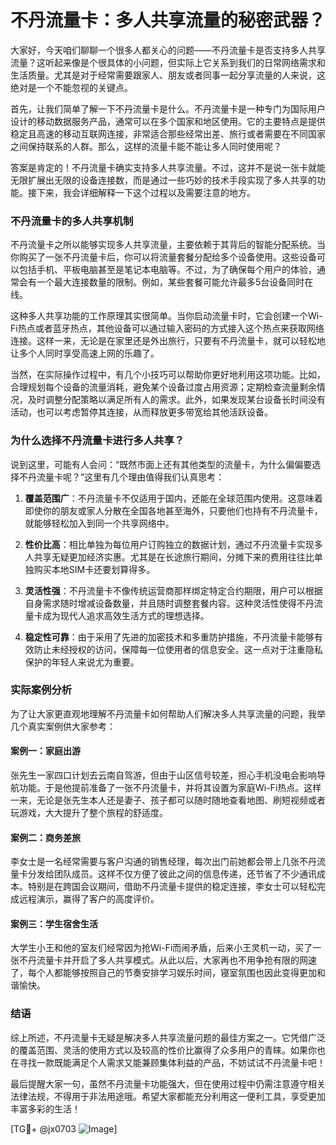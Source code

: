 # 不丹流量卡：多人共享流量的秘密武器？

大家好，今天咱们聊聊一个很多人都关心的问题——不丹流量卡是否支持多人共享流量？这听起来像是个很具体的小问题，但实际上它关系到我们的日常网络需求和生活质量。尤其是对于经常需要跟家人、朋友或者同事一起分享流量的人来说，这绝对是一个不能忽视的关键点。

首先，让我们简单了解一下不丹流量卡是什么。不丹流量卡是一种专门为国际用户设计的移动数据服务产品，通常可以在多个国家和地区使用。它的主要特点是提供稳定且高速的移动互联网连接，非常适合那些经常出差、旅行或者需要在不同国家之间保持联系的人群。那么，这样的流量卡能不能让多人同时使用呢？

答案是肯定的！不丹流量卡确实支持多人共享流量。不过，这并不是说一张卡就能无限扩展出无限的设备连接数，而是通过一些巧妙的技术手段实现了多人共享的功能。接下来，我会详细解释一下这个过程以及需要注意的地方。

### 不丹流量卡的多人共享机制

不丹流量卡之所以能够实现多人共享流量，主要依赖于其背后的智能分配系统。当你购买了一张不丹流量卡后，你可以将流量套餐分配给多个设备使用。这些设备可以包括手机、平板电脑甚至是笔记本电脑等。不过，为了确保每个用户的体验，通常会有一个最大连接数量的限制。例如，某些套餐可能允许最多5台设备同时在线。

这种多人共享功能的工作原理其实很简单。当你启动流量卡时，它会创建一个Wi-Fi热点或者蓝牙热点，其他设备可以通过输入密码的方式接入这个热点来获取网络连接。这样一来，无论是在家里还是外出旅行，只要有不丹流量卡，就可以轻松地让多个人同时享受高速上网的乐趣了。

当然，在实际操作过程中，有几个小技巧可以帮助你更好地利用这项功能。比如，合理规划每个设备的流量消耗，避免某个设备过度占用资源；定期检查流量剩余情况，及时调整分配策略以满足所有人的需求。此外，如果发现某台设备长时间没有活动，也可以考虑暂停其连接，从而释放更多带宽给其他活跃设备。

### 为什么选择不丹流量卡进行多人共享？

说到这里，可能有人会问：“既然市面上还有其他类型的流量卡，为什么偏偏要选择不丹流量卡呢？”这里有几个理由值得我们认真思考：

1. **覆盖范围广**：不丹流量卡不仅适用于国内，还能在全球范围内使用。这意味着即使你的朋友或家人分散在全国各地甚至海外，只要他们也持有不丹流量卡，就能够轻松加入到同一个共享网络中。
   
2. **性价比高**：相比单独为每位用户订购独立的数据计划，通过不丹流量卡实现多人共享无疑更加经济实惠。尤其是在长途旅行期间，分摊下来的费用往往比单独购买本地SIM卡还要划算得多。
    
3. **灵活性强**：不丹流量卡不像传统运营商那样绑定特定合约期限，用户可以根据自身需求随时增减设备数量，并且随时调整套餐内容。这种灵活性使得不丹流量卡成为现代人追求高效生活方式的理想选择。

4. **稳定性可靠**：由于采用了先进的加密技术和多重防护措施，不丹流量卡能够有效防止未经授权的访问，保障每一位使用者的信息安全。这一点对于注重隐私保护的年轻人来说尤为重要。

### 实际案例分析

为了让大家更直观地理解不丹流量卡如何帮助人们解决多人共享流量的问题，我举几个真实案例供大家参考：

#### 案例一：家庭出游
张先生一家四口计划去云南自驾游，但由于山区信号较差，担心手机没电会影响导航功能。于是他提前准备了一张不丹流量卡，并将其设置为家庭Wi-Fi热点。这样一来，无论是张先生本人还是妻子、孩子都可以随时随地查看地图、刷短视频或者玩游戏，大大提升了整个旅程的舒适度。

#### 案例二：商务差旅
李女士是一名经常需要与客户沟通的销售经理，每次出门前她都会带上几张不丹流量卡分发给团队成员。这样不仅方便了彼此之间的信息传递，还节省了不少通讯成本。特别是在跨国会议期间，借助不丹流量卡提供的稳定连接，李女士可以轻松完成远程演示，赢得了客户的高度评价。

#### 案例三：学生宿舍生活
大学生小王和他的室友们经常因为抢Wi-Fi而闹矛盾，后来小王灵机一动，买了一张不丹流量卡并开启了多人共享模式。从此以后，大家再也不用争抢有限的网速了，每个人都能够按照自己的节奏安排学习娱乐时间，寝室氛围也因此变得更加和谐愉快。

### 结语

综上所述，不丹流量卡无疑是解决多人共享流量问题的最佳方案之一。它凭借广泛的覆盖范围、灵活的使用方式以及较高的性价比赢得了众多用户的青睐。如果你也在寻找一款既能满足个人需求又能兼顾集体利益的产品，不妨试试不丹流量卡吧！

最后提醒大家一句，虽然不丹流量卡功能强大，但在使用过程中仍需注意遵守相关法律法规，不得用于非法用途哦。希望大家都能充分利用这一便利工具，享受更加丰富多彩的生活！

[TG💪+ @jx0703 ![Image](https://github.com/user-attachments/assets/dbca1d08-cadb-493c-b0ec-ad6f7a83f270)]